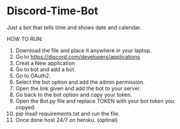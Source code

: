 # Discord-Time-Bot
Just a bot that tells time and shows date and calendar. 

HOW TO RUN:
1. Download the file and place it anywhere in your laptop. 
2. Go to https://discord.com/developers/applications
3. Creat a New application 
4. Go to bot and add a bot.
5. Go to OAuth2.
6. Select the bot option and add the admin permission. 
7. Open the link given and add the bot to your server.
8. Go back to the bot option and copy your token.
9. Open the Bot.py file and replace TOKEN with your bot token you copyed. 
7. pip insall requirements.txt and run the file.
8. Once done host 24/7 on heroku. (optinal)
